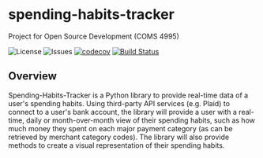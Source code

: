 # spending-habits-tracker
Project for Open Source Development (COMS 4995)

![License](https://img.shields.io/github/license/uyozulku/spending-habits-tracker)
![Issues](https://img.shields.io/github/issues/uyozulku/spending-habits-tracker)
[![codecov](https://codecov.io/gh/uyozulku/spending-habits-tracker/branch/main/graph/badge.svg?token=0TCR1MSIWH)](https://codecov.io/gh/uyozulku/spending-habits-tracker)
[![Build Status](https://github.com/uyozulku/spending-habits-tracker/workflows/Build%20Status/badge.svg?branch=main)](https://github.com/uyozulku/spending-habits-tracker/actions?query=workflow%3A%22Build+Status%22)

## Overview
Spending-Habits-Tracker is a Python library to provide real-time data of a user's spending habits. Using third-party API services (e.g. Plaid) to connect to a user's bank account, the library will provide a user with a real-time, daily or month-over-month view of their spending habits, such as how much money they spent on each major payment category (as can be retrieved by merchant category codes). The library will also provide methods to create a visual representation of their spending habits.